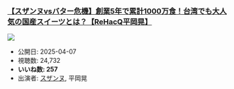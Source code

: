 ### [【スザンヌvsバター危機】創業5年で累計1000万食！台湾でも大人気の国産スイーツとは？【ReHacQ平岡晃】](https://www.youtube.com/watch?v=XqcwMu3ZDvE)
[![](https://img.youtube.com/vi/XqcwMu3ZDvE/sddefault.jpg)](https://www.youtube.com/watch?v=XqcwMu3ZDvE)
-   公開日: 2025-04-07
-   視聴数: 24,732
-   **いいね数: 257**
-   出演者: [スザンヌ](/rehacq_fan/people/スザンヌ "wikilink"), 平岡晃
